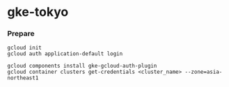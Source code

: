 # gke-tokyo

### Prepare

```shell
gcloud init
gcloud auth application-default login

gcloud components install gke-gcloud-auth-plugin
gcloud container clusters get-credentials <cluster_name> --zone=asia-northeast1
```
